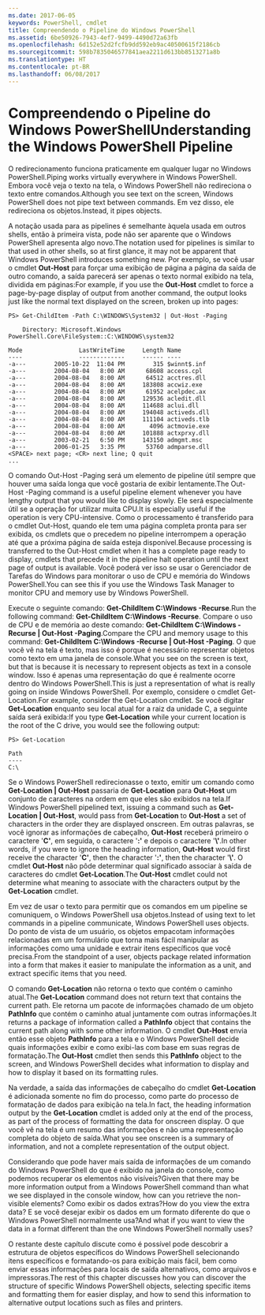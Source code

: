 ```yaml
---
ms.date: 2017-06-05
keywords: PowerShell, cmdlet
title: Compreendendo o Pipeline do Windows PowerShell
ms.assetid: 6be50926-7943-4ef7-9499-4490d72a63fb
ms.openlocfilehash: 6d152e52d2fcfb9dd592eb9ac40500615f2186cb
ms.sourcegitcommit: 598b7835046577841aea2211d613bb8513271a8b
ms.translationtype: HT
ms.contentlocale: pt-BR
ms.lasthandoff: 06/08/2017
---
```

# <a name="understanding-the-windows-powershell-pipeline"></a><span data-ttu-id="ceb00-103">Compreendendo o Pipeline do Windows PowerShell</span><span class="sxs-lookup"><span data-stu-id="ceb00-103">Understanding the Windows PowerShell Pipeline</span></span>
<span data-ttu-id="ceb00-104">O redirecionamento funciona praticamente em qualquer lugar no Windows PowerShell.</span><span class="sxs-lookup"><span data-stu-id="ceb00-104">Piping works virtually everywhere in Windows PowerShell.</span></span> <span data-ttu-id="ceb00-105">Embora você veja o texto na tela, o Windows PowerShell não redireciona o texto entre comandos.</span><span class="sxs-lookup"><span data-stu-id="ceb00-105">Although you see text on the screen, Windows PowerShell does not pipe text between commands.</span></span> <span data-ttu-id="ceb00-106">Em vez disso, ele redireciona os objetos.</span><span class="sxs-lookup"><span data-stu-id="ceb00-106">Instead, it pipes objects.</span></span>

<span data-ttu-id="ceb00-107">A notação usada para as pipelines é semelhante àquela usada em outros shells, então à primeira vista, pode não ser aparente que o Windows PowerShell apresenta algo novo.</span><span class="sxs-lookup"><span data-stu-id="ceb00-107">The notation used for pipelines is similar to that used in other shells, so at first glance, it may not be apparent that Windows PowerShell introduces something new.</span></span> <span data-ttu-id="ceb00-108">Por exemplo, se você usar o cmdlet **Out-Host** para forçar uma exibição de página a página da saída de outro comando, a saída parecerá ser apenas o texto normal exibido na tela, dividida em páginas:</span><span class="sxs-lookup"><span data-stu-id="ceb00-108">For example, if you use the **Out-Host** cmdlet to force a page-by-page display of output from another command, the output looks just like the normal text displayed on the screen, broken up into pages:</span></span>

```
PS> Get-ChildItem -Path C:\WINDOWS\System32 | Out-Host -Paging

    Directory: Microsoft.Windows PowerShell.Core\FileSystem::C:\WINDOWS\system32

Mode                LastWriteTime     Length Name
----                -------------     ------ ----
-a---        2005-10-22  11:04 PM        315 $winnt$.inf
-a---        2004-08-04   8:00 AM      68608 access.cpl
-a---        2004-08-04   8:00 AM      64512 acctres.dll
-a---        2004-08-04   8:00 AM     183808 accwiz.exe
-a---        2004-08-04   8:00 AM      61952 acelpdec.ax
-a---        2004-08-04   8:00 AM     129536 acledit.dll
-a---        2004-08-04   8:00 AM     114688 aclui.dll
-a---        2004-08-04   8:00 AM     194048 activeds.dll
-a---        2004-08-04   8:00 AM     111104 activeds.tlb
-a---        2004-08-04   8:00 AM       4096 actmovie.exe
-a---        2004-08-04   8:00 AM     101888 actxprxy.dll
-a---        2003-02-21   6:50 PM     143150 admgmt.msc
-a---        2006-01-25   3:35 PM      53760 admparse.dll
<SPACE> next page; <CR> next line; Q quit
...
```

<span data-ttu-id="ceb00-109">O comando Out-Host -Paging será um elemento de pipeline útil sempre que houver uma saída longa que você gostaria de exibir lentamente.</span><span class="sxs-lookup"><span data-stu-id="ceb00-109">The Out-Host -Paging command is a useful pipeline element whenever you have lengthy output that you would like to display slowly.</span></span> <span data-ttu-id="ceb00-110">Ele será especialmente útil se a operação for utilizar muita CPU.</span><span class="sxs-lookup"><span data-stu-id="ceb00-110">It is especially useful if the operation is very CPU-intensive.</span></span> <span data-ttu-id="ceb00-111">Como o processamento é transferido para o cmdlet Out-Host, quando ele tem uma página completa pronta para ser exibida, os cmdlets que o precedem no pipeline interrompem a operação até que a próxima página de saída esteja disponível.</span><span class="sxs-lookup"><span data-stu-id="ceb00-111">Because processing is transferred to the Out-Host cmdlet when it has a complete page ready to display, cmdlets that precede it in the pipeline halt operation until the next page of output is available.</span></span> <span data-ttu-id="ceb00-112">Você poderá ver isso se usar o Gerenciador de Tarefas do Windows para monitorar o uso de CPU e memória do Windows PowerShell.</span><span class="sxs-lookup"><span data-stu-id="ceb00-112">You can see this if you use the Windows Task Manager to monitor CPU and memory use by Windows PowerShell.</span></span>

<span data-ttu-id="ceb00-113">Execute o seguinte comando: **Get-ChildItem C:\\Windows -Recurse**.</span><span class="sxs-lookup"><span data-stu-id="ceb00-113">Run the following command: **Get-ChildItem C:\\Windows -Recurse**.</span></span> <span data-ttu-id="ceb00-114">Compare o uso de CPU e de memória ao deste comando: **Get-ChildItem C:\\Windows -Recurse | Out-Host -Paging**.</span><span class="sxs-lookup"><span data-stu-id="ceb00-114">Compare the CPU and memory usage to this command: **Get-ChildItem C:\\Windows -Recurse | Out-Host -Paging**.</span></span> <span data-ttu-id="ceb00-115">O que você vê na tela é texto, mas isso é porque é necessário representar objetos como texto em uma janela de console.</span><span class="sxs-lookup"><span data-stu-id="ceb00-115">What you see on the screen is text, but that is because it is necessary to represent objects as text in a console window.</span></span> <span data-ttu-id="ceb00-116">Isso é apenas uma representação do que é realmente ocorre dentro do Windows PowerShell.</span><span class="sxs-lookup"><span data-stu-id="ceb00-116">This is just a representation of what is really going on inside Windows PowerShell.</span></span> <span data-ttu-id="ceb00-117">Por exemplo, considere o cmdlet Get-Location.</span><span class="sxs-lookup"><span data-stu-id="ceb00-117">For example, consider the Get-Location cmdlet.</span></span> <span data-ttu-id="ceb00-118">Se você digitar **Get-Location** enquanto seu local atual for a raiz da unidade C, a seguinte saída será exibida:</span><span class="sxs-lookup"><span data-stu-id="ceb00-118">If you type **Get-Location** while your current location is the root of the C drive, you would see the following output:</span></span>

```
PS> Get-Location

Path
----
C:\
```

<span data-ttu-id="ceb00-119">Se o Windows PowerShell redirecionasse o texto, emitir um comando como **Get-Location | Out-Host** passaria de **Get-Location** para **Out-Host** um conjunto de caracteres na ordem em que eles são exibidos na tela.</span><span class="sxs-lookup"><span data-stu-id="ceb00-119">If Windows PowerShell pipelined text, issuing a command such as **Get-Location | Out-Host**, would pass from **Get-Location** to **Out-Host** a set of characters in the order they are displayed onscreen.</span></span> <span data-ttu-id="ceb00-120">Em outras palavras, se você ignorar as informações de cabeçalho, **Out-Host** receberá primeiro o caractere '**C'**, em seguida, o caractere '**:'** e depois o caractere '**\\'**.</span><span class="sxs-lookup"><span data-stu-id="ceb00-120">In other words, if you were to ignore the heading information, **Out-Host** would first receive the character '**C'**, then the character '**:'**, then the character '**\\'**.</span></span> <span data-ttu-id="ceb00-121">O cmdlet **Out-Host** não pôde determinar qual significado associar à saída de caracteres do cmdlet **Get-Location**.</span><span class="sxs-lookup"><span data-stu-id="ceb00-121">The **Out-Host** cmdlet could not determine what meaning to associate with the characters output by the **Get-Location** cmdlet.</span></span>

<span data-ttu-id="ceb00-122">Em vez de usar o texto para permitir que os comandos em um pipeline se comuniquem, o Windows PowerShell usa objetos.</span><span class="sxs-lookup"><span data-stu-id="ceb00-122">Instead of using text to let commands in a pipeline communicate, Windows PowerShell uses objects.</span></span> <span data-ttu-id="ceb00-123">Do ponto de vista de um usuário, os objetos empacotam informações relacionadas em um formulário que torna mais fácil manipular as informações como uma unidade e extrair itens específicos que você precisa.</span><span class="sxs-lookup"><span data-stu-id="ceb00-123">From the standpoint of a user, objects package related information into a form that makes it easier to manipulate the information as a unit, and extract specific items that you need.</span></span>

<span data-ttu-id="ceb00-124">O comando **Get-Location** não retorna o texto que contém o caminho atual.</span><span class="sxs-lookup"><span data-stu-id="ceb00-124">The **Get-Location** command does not return text that contains the current path.</span></span> <span data-ttu-id="ceb00-125">Ele retorna um pacote de informações chamado de um objeto **PathInfo** que contém o caminho atual juntamente com outras informações.</span><span class="sxs-lookup"><span data-stu-id="ceb00-125">It returns a package of information called a **PathInfo** object that contains the current path along with some other information.</span></span> <span data-ttu-id="ceb00-126">O cmdlet **Out-Host** envia então esse objeto **PathInfo** para a tela e o Windows PowerShell decide quais informações exibir e como exibi-las com base em suas regras de formatação.</span><span class="sxs-lookup"><span data-stu-id="ceb00-126">The **Out-Host** cmdlet then sends this **PathInfo** object to the screen, and Windows PowerShell decides what information to display and how to display it based on its formatting rules.</span></span>

<span data-ttu-id="ceb00-127">Na verdade, a saída das informações de cabeçalho do cmdlet **Get-Location** é adicionada somente no fim do processo, como parte do processo de formatação de dados para exibição na tela.</span><span class="sxs-lookup"><span data-stu-id="ceb00-127">In fact, the heading information output by the **Get-Location** cmdlet is added only at the end of the process, as part of the process of formatting the data for onscreen display.</span></span> <span data-ttu-id="ceb00-128">O que você vê na tela é um resumo das informações e não uma representação completa do objeto de saída.</span><span class="sxs-lookup"><span data-stu-id="ceb00-128">What you see onscreen is a summary of information, and not a complete representation of the output object.</span></span>

<span data-ttu-id="ceb00-129">Considerando que pode haver mais saída de informações de um comando do Windows PowerShell do que é exibido na janela do console, como podemos recuperar os elementos não visíveis?</span><span class="sxs-lookup"><span data-stu-id="ceb00-129">Given that there may be more information output from a Windows PowerShell command than what we see displayed in the console window, how can you retrieve the non-visible elements?</span></span> <span data-ttu-id="ceb00-130">Como exibir os dados extras?</span><span class="sxs-lookup"><span data-stu-id="ceb00-130">How do you view the extra data?</span></span> <span data-ttu-id="ceb00-131">E se você desejar exibir os dados em um formato diferente do que o Windows PowerShell normalmente usa?</span><span class="sxs-lookup"><span data-stu-id="ceb00-131">And what if you want to view the data in a format different than the one Windows PowerShell normally uses?</span></span>

<span data-ttu-id="ceb00-132">O restante deste capítulo discute como é possível pode descobrir a estrutura de objetos específicos do Windows PowerShell selecionando itens específicos e formatando-os para exibição mais fácil, bem como enviar essas informações para locais de saída alternativos, como arquivos e impressoras.</span><span class="sxs-lookup"><span data-stu-id="ceb00-132">The rest of this chapter discusses how you can discover the structure of specific Windows PowerShell objects, selecting specific items and formatting them for easier display, and how to send this information to alternative output locations such as files and printers.</span></span>

